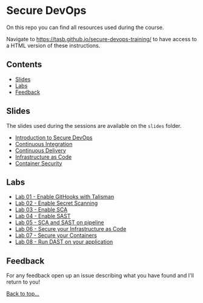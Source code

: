 # Secure DevOps

On this repo you can find all resources used during the course.

Navigate to <https://tasb.github.io/secure-devops-training/> to have access to a HTML version of these instructions.

## Contents

- [Slides](#slides)
- [Labs](#labs)
- [Feedback](#feedback)
  
## Slides

The slides used during the sessions are available on the `slides` folder.

- [Introduction to Secure DevOps](slides/01.SecureDevOps.pdf)
- [Continuous Integration](slides/02.ContinuousIntegration.pdf)
- [Continuous Delivery](slides/03.ContinuousDelivery.pdf)
- [Infrastructure as Code](slides/04.InfraAsCode.pdf)
- [Container Security](slides/05.ContainerSecurity.pdf)

## Labs

- [Lab 01 - Enable GitHooks with Talisman](labs/lab01.md)
- [Lab 02 - Enable Secret Scanning](labs/lab02.md)
- [Lab 03 - Enable SCA](labs/lab03.md)
- [Lab 04 - Enable SAST](labs/lab04.md)
- [Lab 05 - SCA and SAST on pipeline](labs/lab05.md)
- [Lab 06 - Secure your Infrastructure as Code](labs/lab06.md)
- [Lab 07 - Secure your Containers](labs/lab07.md)
- [Lab 08 - Run DAST on your application](labs/lab08.md)

## Feedback

For any feedback open up an issue describing what you have found and I'll return to you!

[Back to top…](README.md#contents)
